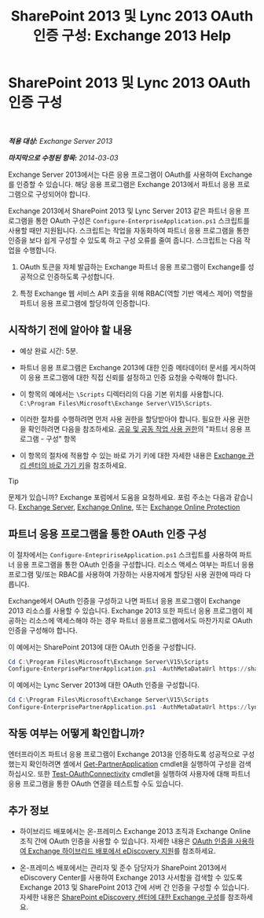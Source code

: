 ﻿---
title: 'SharePoint 2013 및 Lync 2013 OAuth 인증 구성: Exchange 2013 Help'
TOCTitle: SharePoint 2013 및 Lync 2013 OAuth 인증 구성
ms:assetid: ca3c78a3-80cc-4df2-859f-0106bbd57a07
ms:mtpsurl: https://technet.microsoft.com/ko-kr/library/JJ649094(v=EXCHG.150)
ms:contentKeyID: 50484141
ms.date: 05/22/2018
mtps_version: v=EXCHG.150
ms.translationtype: MT
---

# SharePoint 2013 및 Lync 2013 OAuth 인증 구성

 

_**적용 대상:** Exchange Server 2013_

_**마지막으로 수정된 항목:** 2014-03-03_

Exchange Server 2013에서는 다른 응용 프로그램이 OAuth를 사용하여 Exchange를 인증할 수 있습니다. 해당 응용 프로그램은 Exchange 2013에서 파트너 응용 프로그램으로 구성되어야 합니다.

Exchange 2013에서 SharePoint 2013 및 Lync Server 2013 같은 파트너 응용 프로그램을 통한 OAuth 구성은 `Configure-EnterpriseApplication.ps1` 스크립트를 사용할 때만 지원됩니다. 스크립트는 작업을 자동화하여 파트너 응용 프로그램을 통한 인증을 보다 쉽게 구성할 수 있도록 하고 구성 오류를 줄여 줍니다. 스크립트는 다음 작업을 수행합니다.

1.  OAuth 토큰을 자체 발급하는 Exchange 파트너 응용 프로그램이 Exchange를 성공적으로 인증하도록 구성합니다.

2.  특정 Exchange 웹 서비스 API 호출을 위해 RBAC(역할 기반 액세스 제어) 역할을 파트너 응용 프로그램에 할당하여 인증합니다.

## 시작하기 전에 알아야 할 내용

  - 예상 완료 시간: 5분.

  - 파트너 응용 프로그램은 Exchange 2013에 대한 인증 메타데이터 문서를 게시하여 이 응용 프로그램에 대한 직접 신뢰를 설정하고 인증 요청을 수락해야 합니다.

  - 이 항목의 예에서는 `\Scripts` 디렉터리의 다음 기본 위치를 사용합니다. `C:\Program Files\Microsoft\Exchange Server\V15\Scripts`.

  - 이러한 절차를 수행하려면 먼저 사용 권한을 할당받아야 합니다. 필요한 사용 권한을 확인하려면 다음을 참조하세요. [공유 및 공동 작업 사용 권한](sharing-and-collaboration-permissions-exchange-2013-help.md)의 "파트너 응용 프로그램 - 구성" 항목

  - 이 항목의 절차에 적용할 수 있는 바로 가기 키에 대한 자세한 내용은 [Exchange 관리 센터의 바로 가기 키](keyboard-shortcuts-in-the-exchange-admin-center-exchange-online-protection-help.md)을 참조하세요.


> [!TIP]
> 문제가 있습니까? Exchange 포럼에서 도움을 요청하세요. 포럼 주소는 다음과 같습니다. <A href="https://go.microsoft.com/fwlink/p/?linkid=60612">Exchange Server</A>, <A href="https://go.microsoft.com/fwlink/p/?linkid=267542">Exchange Online</A>, 또는 <A href="https://go.microsoft.com/fwlink/p/?linkid=285351">Exchange Online Protection</A>



## 파트너 응용 프로그램을 통한 OAuth 인증 구성

이 절차에서는 `Configure-EntepririseApplication.ps1` 스크립트를 사용하여 파트너 응용 프로그램을 통한 OAuth 인증을 구성합니다. 리소스 액세스 여부는 파트너 응용 프로그램 및/또는 RBAC를 사용하여 가장하는 사용자에게 할당된 사용 권한에 따라 다릅니다.

Exchange에서 OAuth 인증을 구성하고 나면 파트너 응용 프로그램이 Exchange 2013 리소스를 사용할 수 있습니다. Exchange 2013 또한 파트너 응용 프로그램이 제공하는 리소스에 액세스해야 하는 경우 파트너 응용프로그램에서도 마찬가지로 OAuth 인증을 구성해야 합니다.

이 예에서는 SharePoint 2013에 대한 OAuth 인증을 구성합니다.

  ```powershell
  Cd C:\Program Files\Microsoft\Exchange Server\V15\Scripts
  Configure-EnterprisePartnerApplication.ps1 -AuthMetaDataUrl https://sharepoint.contoso.com/_layouts/15/metadata/json/1 -ApplicationType SharePoint
  ```

이 예에서는 Lync Server 2013에 대한 OAuth 인증을 구성합니다.

  ```powershell
  Cd C:\Program Files\Microsoft\Exchange Server\V15\Scripts
  Configure-EnterprisePartnerApplication.ps1 -AuthMetaDataUrl https://lync.contoso.com/metadata/json/1 -ApplicationType Lync
  ```

## 작동 여부는 어떻게 확인합니까?

엔터프라이즈 파트너 응용 프로그램이 Exchange 2013을 인증하도록 성공적으로 구성했는지 확인하려면 셸에서 [Get-PartnerApplication](https://technet.microsoft.com/ko-kr/library/jj218721\(v=exchg.150\)) cmdlet을 실행하여 구성을 검색하십시오. 또한 [Test-OAuthConnectivity](https://technet.microsoft.com/ko-kr/library/jj218623\(v=exchg.150\)) cmdlet을 실행하여 사용자에 대해 파트너 응용 프로그램을 통한 OAuth 연결을 테스트할 수도 있습니다.

## 추가 정보

  - 하이브리드 배포에서는 온-프레미스 Exchange 2013 조직과 Exchange Online 조직 간에 OAuth 인증을 사용할 수 있습니다. 자세한 내용은 [OAuth 인증을 사용하여 Exchange 하이브리드 배포에서 eDiscovery 지원](using-oauth-authentication-to-support-ediscovery-in-an-exchange-hybrid-deployment-exchange-2013-help.md)를 참조하세요.

  - 온-프레미스 배포에서는 관리자 및 준수 담당자가 SharePoint 2013에서 eDiscovery Center를 사용하여 Exchange 2013 사서함을 검색할 수 있도록 Exchange 2013 및 SharePoint 2013 간에 서버 간 인증을 구성할 수 있습니다. 자세한 내용은 [SharePoint eDiscovery 센터에 대한 Exchange 구성](configure-exchange-for-sharepoint-ediscovery-center-exchange-2013-help.md)를 참조하세요.

